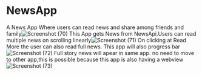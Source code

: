 # NewsApp
A News App Where users can read news and share among friends and family![Screenshot (70)](https://user-images.githubusercontent.com/96105594/177030638-d02c0f6b-71ad-45f4-ac7f-cb3922fa4673.png)
This App gets News from NewsApi.Users can read multiple news on scrolling linearly![Screenshot (71)](https://user-images.githubusercontent.com/96105594/177030712-8a0f798c-beee-4958-8ef9-7e0785c30386.png)
On clicking at Read More the user can also read full news. This app will also progress bar ![Screenshot (72)](https://user-images.githubusercontent.com/96105594/177030762-6f276244-493c-4218-b5e1-203cb7ad152e.png)
Full story news will apear in same app. no need to move to other app,this is possible because this app is also having a webview ![Screenshot (73)](https://user-images.githubusercontent.com/96105594/177030802-d0d79984-2e85-41c3-9143-d462823de2b2.png)
